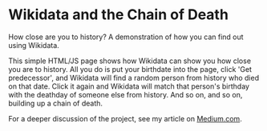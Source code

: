 # Wikidata and the Chain of Death

How close are you to history? A demonstration of how you can find out using Wikidata.

This simple HTML/JS page shows how Wikidata can show you how close you are to history. All you do is put your birthdate into the page, click 'Get predecessor', and Wikidata will find a random person from history who died on that date. Click it again and Wikidata will match that person's birthday with the deathday of someone else from history. And so on, and so on, building up a chain of death.

For a deeper discussion of the project, see my article on [Medium.com](https://medium.com/4k-byte-size/wikidata-and-the-chain-of-death-1ec310a18c8#.ifg6i7pci).
